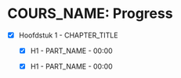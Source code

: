 # COURS_NAME: Progress


- [x] Hoofdstuk 1 - CHAPTER_TITLE
    - [x] H1 - PART_NAME - 00:00
    - [x] H1 - PART_NAME - 00:00

